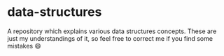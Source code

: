 # data-structures

A repository which explains various data structures concepts. These are just my understandings of it, so feel free to correct me if you find some mistakes 😄 
